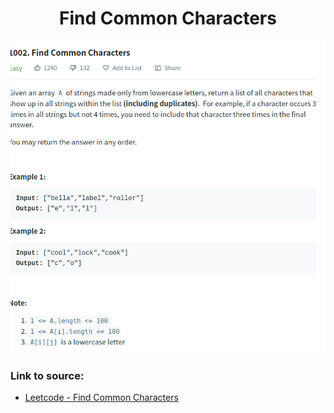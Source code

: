 <h1 align="center">Find Common Characters</h1>

![alt text](https://raw.githubusercontent.com/matthew01lokiet/Github-repos-images/main/Algs/Arrays/7ov8EvTR_o.png)



### Link to source: 
- <a href="https://leetcode.com/problems/find-common-characters/">Leetcode - Find Common Characters</a>

